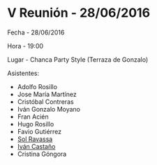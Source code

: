 # V Reunión - 28/06/2016

Fecha - 28/06/2016

Hora  - 19:00

Lugar - Chanca Party Style (Terraza de Gonzalo)

Asistentes:
* Adolfo Rosillo
* Jose María Martínez
* Cristóbal Contreras
* Iván Gonzalo Moyano
* Fran Acién
* Hugo Rosillo
* Favio Gutiérrez
* [Sol Ravassa](http://www.solravassa.es/)
* [Iván Castaño](http://www.semimate.com/)
* Cristina Góngora

